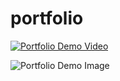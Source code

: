 # portfolio

[![Portfolio Demo Video](https://drive.google.com/file/d/12zjKMe5AdFFVtER27oLd-uYz7cH0ZzXz/view?usp=sharing)](https://drive.google.com/file/d/12zjKMe5AdFFVtER27oLd-uYz7cH0ZzXz/view?usp=sharing)

![Portfolio Demo Image](https://github.com/RohanUttamVeer/Portfoliio/assets/49567271/5f596469-5784-4a6d-8eab-3bf0275dbc27)
